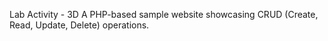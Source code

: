 Lab Activity - 3D
A PHP-based sample website showcasing CRUD (Create, Read, Update, Delete) operations.
